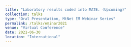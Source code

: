 ```yaml
---
title: "Laboratory results coded into MATE. (Upcoming)"
collection: talks
type: "Oral Presentation, MtNet EM Webinar Series"
permalink: /talks/eminar2021
venue: "Virtual Conference"
date: 2021-06-30
location: "International"
---
```

